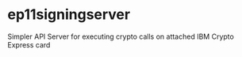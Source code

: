 # ep11signingserver
Simpler API Server for executing crypto calls on attached IBM Crypto Express card
